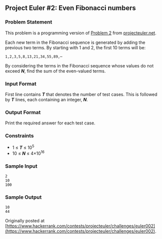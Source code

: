 ## Project Euler #2: Even Fibonacci numbers

### Problem Statement

This problem is a programming version of [Problem 2](https://projecteuler.net/problem=2) from [projecteuler.net](https://projecteuler.net/).

Each new term in the Fibonacci sequence is generated by adding the previous two terms. By starting with 1 and 2, the first 10 terms will be:

    1,2,3,5,8,13,21,34,55,89,⋯

By considering the terms in the Fibonacci sequence whose values do not exceed ***N***, find the sum of the even-valued terms.

### Input Format

First line contains ***T*** that denotes the number of test cases. This is followed by ***T*** lines, each containing an integer, ***N***.

### Output Format

Print the required answer for each test case.

### Constraints

* 1 ≤ ***T*** ≤ 10<sup>5</sup>
* 10 ≤ ***N*** ≤ 4×10<sup>16</sup>

### Sample Input

    2
    10
    100

### Sample Output

    10
    44

Originally posted at [https://www.hackerrank.com/contests/projecteuler/challenges/euler002](https://www.hackerrank.com/contests/projecteuler/challenges/euler002).
